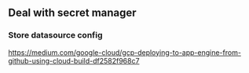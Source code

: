 ## Deal with secret manager
### Store datasource config 
https://medium.com/google-cloud/gcp-deploying-to-app-engine-from-github-using-cloud-build-df2582f968c7 